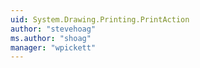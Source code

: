 ```yaml
---
uid: System.Drawing.Printing.PrintAction
author: "stevehoag"
ms.author: "shoag"
manager: "wpickett"
---
```

